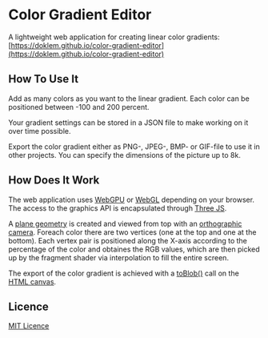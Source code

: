 # Color Gradient Editor
A lightweight web application for creating linear color gradients: [https://doklem.github.io/color-gradient-editor](https://doklem.github.io/color-gradient-editor)

## How To Use It
Add as many colors as you want to the linear gradient. Each color can be positioned between -100 and 200 percent.

Your gradient settings can be stored in a JSON file to make working on it over time possible.

Export the color gradient either as PNG-, JPEG-, BMP- or GIF-file to use it in other projects. You can specify the dimensions of the picture up to 8k.

## How Does It Work
The web application uses [WebGPU](https://en.wikipedia.org/wiki/WebGPU) or [WebGL](https://en.wikipedia.org/wiki/WebGL) depending on your browser. The access to the graphics API is encapsulated through [Three JS](https://threejs.org).

A [plane geometry](https://threejs.org/docs/#api/en/geometries/PlaneGeometry) is created and viewed from top with an [orthographic camera](https://threejs.org/docs/#api/en/cameras/OrthographicCamera). Foreach color there are two vertices (one at the top and one at the bottom). Each vertex pair is positioned along the X-axis according to the percentage of the color and obtaines the RGB values, which are then picked up by the fragment shader via interpolation to fill the entire screen.

The export of the color gradient is achieved with a [toBlob()](https://developer.mozilla.org/en-US/docs/Web/API/HTMLCanvasElement/toBlob) call on the [HTML canvas](https://developer.mozilla.org/en-US/docs/Web/API/HTMLCanvasElement).

## Licence
[MIT Licence](https://github.com/doklem/color-gradient-editor/blob/main/LICENSE)